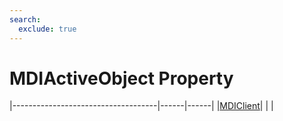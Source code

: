 ```yaml
---
search:
  exclude: true
---
```


<h1 class="heading"><span class="name">MDIActiveObject Property</span></h1>

|------------------------------------|------|------|
|[MDIClient](../objects/mdiclient.md)|&nbsp;|&nbsp;|
